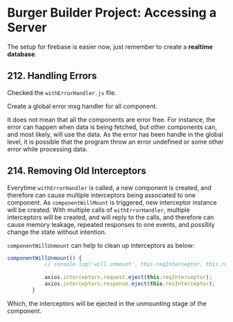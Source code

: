 # Burger Builder Project: Accessing a Server

The setup for firebase is easier now, just remember to create a **realtime database**. 

## 212. Handling Errors

Checked the `withErrorHandler.js` file.

Create a global error msg handler for all component.

It does not mean that all the components are error free. For instance, the error can happen when data is being fetched, but other components can, and most likely, will use the data. As the error has been handle in the global level, it is possible that the program throw an error undefined or some other error while processing data.

## 214. Removing Old Interceptors

Everytime `withErrorHandler` is called, a new component is created, and therefore can cause multiple interceptors being associated to one component. As `componentWillMount` is triggered, new interceptor instance will be created. With multiple calls of `withErrorHandler`, multiple interceptors will be created, and will reply to the calls, and therefore can cause memory leakage, repeated responses to one events, and possibly change the state without intention.

`componentWillUnmount` can help to clean up interceptors as below:

```javascript
componentWillUnmount() {
            // console.log('will unmount', this.reqInterceptor, this.resInterceptor);
            
            axios.interceptors.request.eject(this.reqInterceptor);
            axios.interceptors.response.eject(this.resInterceptor);
        }
```

Which, the interceptors will be ejected in the unmounting stage of the component.

